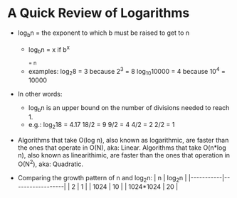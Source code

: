 # A Quick Review of Logarithms

* log<sub>b</sub>n = the exponent to which b must be raised to get to n
  * log<sub>b</sub>n = x if b<sup>x</p> = n
  * examples:   log<sub>2</sub>8 = 3 because 2<sup>3</sup> = 8
                log<sub>10</sub>10000 = 4 because 10<sup>4</sup> = 10000


* In other words:
  * log<sub>b</sub>n is an upper bound on the number of divisions needed to reach 1.
  * e.g.: log<sub>2</sub>18 = 4.17
    18/2 = 9    9/2 = 4    4/2 = 2    2/2 = 1

* Algorithms that take O(log n), also known as logarithmic, are faster than the ones that operate in O(N), aka: Linear.
  Algorithms that take O(n*log n), also known as linearithimic, are faster than the ones that operation in O(N<sup>2</sup>), aka: Quadratic.


* Comparing the growth pattern of n and log<sub>2</sub>n:
  | n         | log<sub>2</sub>n |
  |-----------|------------------|
  | 2         | 1                |
  | 1024      | 10               |
  | 1024*1024 | 20               |


